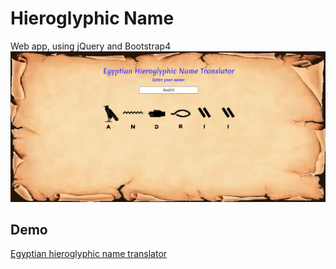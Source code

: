 # Hieroglyphic Name
Web app, using jQuery and Bootstrap4
![site](./site.png)

## Demo
[Egyptian hieroglyphic name translator](https://andriival.github.io/hieroglyphic-name)
